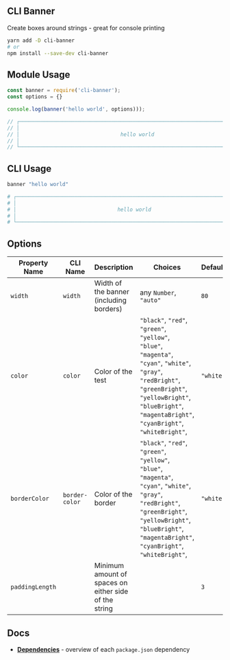 ## CLI Banner

Create boxes around strings - great for console printing

```sh
yarn add -D cli-banner
# or
npm install --save-dev cli-banner
```

## Module Usage

```js
const banner = require('cli-banner');
const options = {}

console.log(banner('hello world', options)));

// ┌──────────────────────────────────────────────────────────────────────────────┐
// │                                                                              │
// │                                 hello world                                  │
// │                                                                              │
// └──────────────────────────────────────────────────────────────────────────────┘
```

## CLI Usage

```sh
banner "hello world"

# ┌──────────────────────────────────────────────────────────────────────────────┐
# │                                                                              │
# │                                 hello world                                  │
# │                                                                              │
# └──────────────────────────────────────────────────────────────────────────────┘
```

## Options

| Property Name   | CLI Name       | Description                                           | Choices                                                                                                                                                                                                                | Default   |
| --------------- | -------------- | ----------------------------------------------------- | ---------------------------------------------------------------------------------------------------------------------------------------------------------------------------------------------------------------------- | --------- |
| `width`         | `width`        | Width of the banner (including borders)               | any `Number`, `"auto"`                                                                                                                                                                                                 | `80`      |
| `color`         | `color`        | Color of the test                                     | `"black"`, `"red"`, `"green"`, `"yellow"`, `"blue"`, `"magenta"`, `"cyan"`, `"white"`, `"gray"`, `"redBright"`, `"greenBright"`, `"yellowBright"`, `"blueBright"`, `"magentaBright"`, `"cyanBright"`, `"whiteBright"`, | `"white"` |
| `borderColor`   | `border-color` | Color of the border                                   | `"black"`, `"red"`, `"green"`, `"yellow"`, `"blue"`, `"magenta"`, `"cyan"`, `"white"`, `"gray"`, `"redBright"`, `"greenBright"`, `"yellowBright"`, `"blueBright"`, `"magentaBright"`, `"cyanBright"`, `"whiteBright"`, | `"white"` | `"white"` |
| `paddingLength` |                | Minimum amount of spaces on either side of the string |                                                                                                                                                                                                                        | `3`       |

## Docs

* **[Dependencies](docs/dependencies.md)** - overview of each `package.json` dependency
